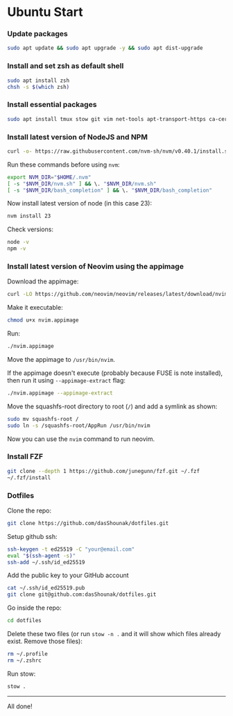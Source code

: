 # Ubuntu Start

### Update packages

```sh
sudo apt update && sudo apt upgrade -y && sudo apt dist-upgrade
```

### Install and set zsh as default shell

```sh
sudo apt install zsh
chsh -s $(which zsh)
```

### Install essential packages

```sh
sudo apt install tmux stow git vim net-tools apt-transport-https ca-certificates openvpn unzip bat curl wget python3-pip python3-venv
```

### Install latest version of NodeJS and NPM

```sh
curl -o- https://raw.githubusercontent.com/nvm-sh/nvm/v0.40.1/install.sh | bash
```

Run these commands before using `nvm`:
```sh
export NVM_DIR="$HOME/.nvm"
[ -s "$NVM_DIR/nvm.sh" ] && \. "$NVM_DIR/nvm.sh"
[ -s "$NVM_DIR/bash_completion" ] && \. "$NVM_DIR/bash_completion"
```

Now install latest version of node (in this case 23):
```sh
nvm install 23
```

Check versions:
```sh
node -v
npm -v
```

### Install latest version of Neovim using the appimage

Download the appimage:
```sh
curl -LO https://github.com/neovim/neovim/releases/latest/download/nvim.appimage
```

Make it executable:
```sh
chmod u+x nvim.appimage
```

Run:
```sh
./nvim.appimage
```
Move the appimage to `/usr/bin/nvim`.  

If the appimage doesn't execute (probably because FUSE is note installed), then run it using `--appimage-extract` flag:
```sh
./nvim.appimage --appimage-extract
```

Move the squashfs-root directory to root (`/`) and add a symlink as shown:
```sh
sudo mv squashfs-root /
sudo ln -s /squashfs-root/AppRun /usr/bin/nvim
```

Now you can use the `nvim` command to run neovim.

### Install FZF
```sh
git clone --depth 1 https://github.com/junegunn/fzf.git ~/.fzf
~/.fzf/install
```

### Dotfiles

Clone the repo:
```sh
git clone https://github.com/dasShounak/dotfiles.git
```

Setup github ssh:
```sh
ssh-keygen -t ed25519 -C "your@email.com"
eval "$(ssh-agent -s)"
ssh-add ~/.ssh/id_ed25519
```

Add the public key to your GitHub account
```sh
cat ~/.ssh/id_ed25519.pub
git clone git@github.com:dasShounak/dotfiles.git
```

Go inside the repo:
```sh
cd dotfiles
```

Delete these two files (or run `stow -n .` and it will show which files already exist. Remove those files):
```sh
rm ~/.profile
rm ~/.zshrc
```

Run stow:
```sh
stow .
```

---

All done!
